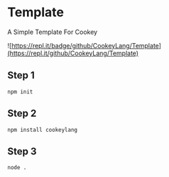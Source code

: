 # Template
A Simple Template For Cookey

![https://repl.it/badge/github/CookeyLang/Template](https://repl.it/github/CookeyLang/Template)

## Step 1
`npm init`

## Step 2
`npm install cookeylang`

## Step 3
`node .`

